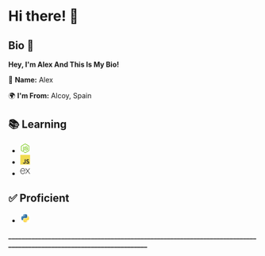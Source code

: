 # Hi there! 👋

## Bio 📝

**Hey, I'm Alex And This Is My Bio!**

👤 **Name:** Alex

🌍 **I'm From:** Alcoy, Spain


## 📚 Learning

- <img src="https://raw.githubusercontent.com/devicons/devicon/master/icons/nodejs/nodejs-original.svg" alt="Node.js" width="20" height="20"/> 
- <img src="https://raw.githubusercontent.com/devicons/devicon/master/icons/javascript/javascript-original.svg" alt="JavaScript" width="20" height="20"/>
- <img src="https://raw.githubusercontent.com/devicons/devicon/master/icons/express/express-original.svg" alt="Express" width="20" height="20"/>
## ✅ Proficient

- <img src="https://raw.githubusercontent.com/devicons/devicon/master/icons/python/python-original.svg" alt="Python" width="20" height="20"/> 

**_____________________________________________________________________________________________________________________**
